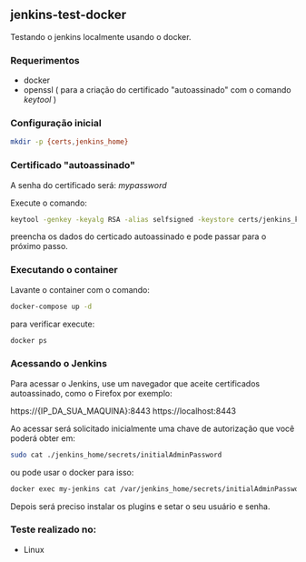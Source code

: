 ## jenkins-test-docker

Testando o jenkins localmente usando o docker.



### Requerimentos

- docker
- openssl ( para a criação do certificado "autoassinado" com o comando *keytool* )



### Configuração inicial

```bash
mkdir -p {certs,jenkins_home}
```


### Certificado "autoassinado"

A senha do certificado será: *mypassword*

Execute o comando:

```bash
keytool -genkey -keyalg RSA -alias selfsigned -keystore certs/jenkins_keystore.jks -storepass mypassword -keysize 4096
```

preencha os dados do certicado autoassinado e pode passar para o próximo passo.


### Executando o container

Lavante o container com o comando:

```bash
docker-compose up -d
```

para verificar execute:

```bash
docker ps
```


### Acessando o Jenkins

Para acessar o Jenkins, use um navegador que aceite certificados autoassinado, como o Firefox por exemplo:

https://{IP_DA_SUA_MAQUINA}:8443
https://localhost:8443

Ao acessar será solicitado inicialmente uma chave de autorização que você poderá obter em:


```bash
sudo cat ./jenkins_home/secrets/initialAdminPassword
```

ou pode usar o docker para isso:

```bash
docker exec my-jenkins cat /var/jenkins_home/secrets/initialAdminPassword
```

Depois será preciso instalar os plugins e setar o seu usuário e senha.



### Teste realizado no:

- Linux